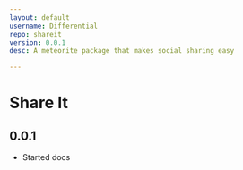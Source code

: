 ```yaml
---
layout: default
username: Differential
repo: shareit
version: 0.0.1
desc: A meteorite package that makes social sharing easy

---
```

# Share It

## 0.0.1

* Started docs


